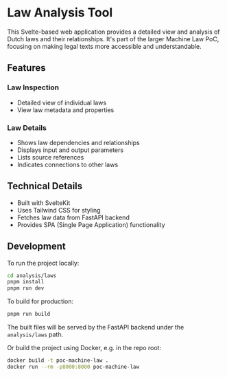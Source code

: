 # Law Analysis Tool

This Svelte-based web application provides a detailed view and analysis of Dutch laws and their relationships. It's part of the larger Machine Law PoC, focusing on making legal texts more accessible and understandable.

## Features

### Law Inspection
- Detailed view of individual laws
- View law metadata and properties

### Law Details
- Shows law dependencies and relationships
- Displays input and output parameters
- Lists source references
- Indicates connections to other laws

## Technical Details

- Built with SvelteKit
- Uses Tailwind CSS for styling
- Fetches law data from FastAPI backend
- Provides SPA (Single Page Application) functionality

## Development

To run the project locally:

```sh
cd analysis/laws
pnpm install
pnpm run dev
```

To build for production:

```sh
pnpm run build
```

The built files will be served by the FastAPI backend under the `analysis/laws` path.

Or build the project using Docker, e.g. in the repo root:

```sh
docker build -t poc-machine-law .
docker run --rm -p8000:8000 poc-machine-law
```
